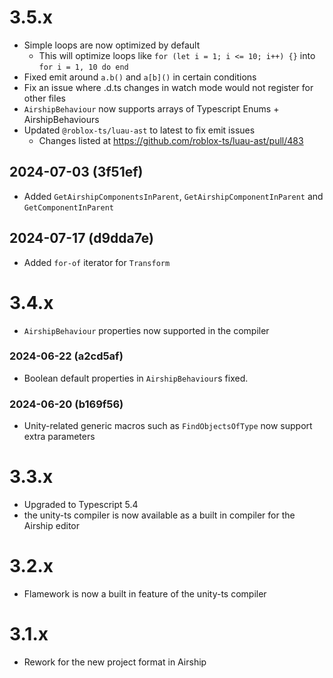# 3.5.x
- Simple loops are now optimized by default
	- This will optimize loops like `for (let i = 1; i <= 10; i++) {}` into `for i = 1, 10 do end`
- Fixed emit around `a.b()` and `a[b]()` in certain conditions
- Fix an issue where .d.ts changes in watch mode would not register for other files
- `AirshipBehaviour` now supports arrays of Typescript Enums + AirshipBehaviours
- Updated `@roblox-ts/luau-ast` to latest to fix emit issues
	- Changes listed at https://github.com/roblox-ts/luau-ast/pull/483

## 2024-07-03 (3f51ef)
- Added `GetAirshipComponentsInParent`, `GetAirshipComponentInParent` and `GetComponentInParent`

## 2024-07-17 (d9dda7e)
- Added `for-of` iterator for `Transform`

# 3.4.x
- `AirshipBehaviour` properties now supported in the compiler

### 2024-06-22 (a2cd5af)
- Boolean default properties in `AirshipBehaviour`s fixed.

### 2024-06-20 (b169f56)
- Unity-related generic macros such as `FindObjectsOfType` now support extra parameters

# 3.3.x
- Upgraded to Typescript 5.4
- the unity-ts compiler is now available as a built in compiler for the Airship editor

# 3.2.x
- Flamework is now a built in feature of the unity-ts compiler

# 3.1.x
- Rework for the new project format in Airship
